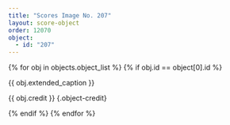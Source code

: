 ```yaml
---
title: "Scores Image No. 207"
layout: score-object
order: 12070
object:
  - id: "207"
---
```


{% for obj in objects.object_list %}
{% if obj.id == object[0].id %}

{{ obj.extended_caption }}

{{ obj.credit }} {.object-credit}

{% endif %}
{% endfor %}
